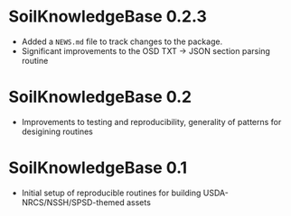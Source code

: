 # SoilKnowledgeBase 0.2.3

* Added a `NEWS.md` file to track changes to the package.
* Significant improvements to the OSD TXT -> JSON section parsing routine

# SoilKnowledgeBase 0.2

* Improvements to testing and reproducibility, generality of patterns for desigining routines

# SoilKnowledgeBase 0.1

* Initial setup of reproducible routines for building USDA-NRCS/NSSH/SPSD-themed assets
